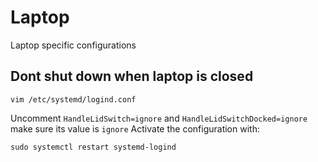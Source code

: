 # Laptop
Laptop specific configurations
## Dont shut down when laptop is closed
```
vim /etc/systemd/logind.conf
```
Uncomment `HandleLidSwitch=ignore` and `HandleLidSwitchDocked=ignore `make sure its value is `ignore`
Activate the configuration with:
```
sudo systemctl restart systemd-logind
```



